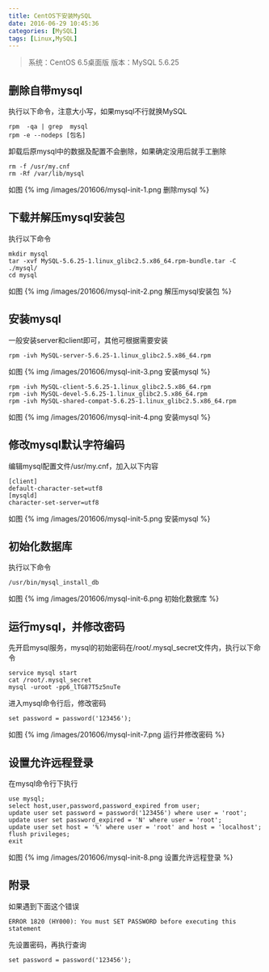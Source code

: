 ```yaml
---
title: CentOS下安装MySQL
date: 2016-06-29 10:45:36
categories: [MySQL]
tags: [Linux,MySQL]
---
```


>系统：CentOS 6.5桌面版
>版本：MySQL 5.6.25

## 删除自带mysql
执行以下命令，注意大小写，如果mysql不行就换MySQL
```
rpm  -qa | grep  mysql
rpm -e --nodeps [包名]
```
卸载后原mysql中的数据及配置不会删除，如果确定没用后就手工删除
```
rm -f /usr/my.cnf
rm -Rf /var/lib/mysql
```
如图
{% img /images/201606/mysql-init-1.png 删除mysql %}

<!-- more -->

## 下载并解压mysql安装包
执行以下命令
```
mkdir mysql
tar -xvf MySQL-5.6.25-1.linux_glibc2.5.x86_64.rpm-bundle.tar -C ./mysql/
cd mysql
```
如图
{% img /images/201606/mysql-init-2.png 解压mysql安装包 %}


## 安装mysql
一般安装server和client即可，其他可根据需要安装
```
rpm -ivh MySQL-server-5.6.25-1.linux_glibc2.5.x86_64.rpm
```
如图
{% img /images/201606/mysql-init-3.png 安装mysql %}
```
rpm -ivh MySQL-client-5.6.25-1.linux_glibc2.5.x86_64.rpm
rpm -ivh MySQL-devel-5.6.25-1.linux_glibc2.5.x86_64.rpm
rpm -ivh MySQL-shared-compat-5.6.25-1.linux_glibc2.5.x86_64.rpm
```
如图
{% img /images/201606/mysql-init-4.png 安装mysql %}


## 修改mysql默认字符编码
编辑mysql配置文件/usr/my.cnf，加入以下内容
```
[client]
default-character-set=utf8
[mysqld]
character-set-server=utf8
```
如图
{% img /images/201606/mysql-init-5.png 安装mysql %}


## 初始化数据库
执行以下命令
```
/usr/bin/mysql_install_db
```
如图
{% img /images/201606/mysql-init-6.png 初始化数据库 %}


## 运行mysql，并修改密码
先开启mysql服务，mysql的初始密码在/root/.mysql_secret文件内，执行以下命令
```
service mysql start
cat /root/.mysql_secret
mysql -uroot -pp6_lTG87T5z5nuTe
```
进入mysql命令行后，修改密码
```
set password = password('123456');
```
如图
{% img /images/201606/mysql-init-7.png 运行并修改密码 %}


## 设置允许远程登录
在mysql命令行下执行
```
use mysql;
select host,user,password,password_expired from user;
update user set password = password('123456') where user = 'root';
update user set password_expired = 'N' where user = 'root';
update user set host = '%' where user = 'root' and host = 'localhost';
flush privileges;
exit
```
如图
{% img /images/201606/mysql-init-8.png 设置允许远程登录 %}


## 附录
如果遇到下面这个错误
```
ERROR 1820 (HY000): You must SET PASSWORD before executing this statement
```
先设置密码，再执行查询
```
set password = password('123456');
```